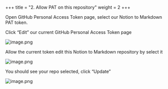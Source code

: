 +++
title = "2. Allow PAT on this repository"
weight = 2
+++


Open GitHub Personal Access Token page, select our Notion to Markdown PAT token.


Click “Edit” our current GitHub Personal Access Token page


![image.png](https://prod-files-secure.s3.us-west-2.amazonaws.com/d5da4832-3825-4b06-9f7d-86c687d890a2/b148908b-13ce-4dec-a359-de68f2794773/image.png?X-Amz-Algorithm=AWS4-HMAC-SHA256&X-Amz-Content-Sha256=UNSIGNED-PAYLOAD&X-Amz-Credential=AKIAT73L2G45HZZMZUHI%2F20240907%2Fus-west-2%2Fs3%2Faws4_request&X-Amz-Date=20240907T184856Z&X-Amz-Expires=3600&X-Amz-Signature=8ddf9496b7258a4aba1baca5332486b5940a98d720b11e4c8194aa4d01c1a132&X-Amz-SignedHeaders=host&x-id=GetObject)


Allow the current token edit this Notion to Markdown repository by select it 


![image.png](https://prod-files-secure.s3.us-west-2.amazonaws.com/d5da4832-3825-4b06-9f7d-86c687d890a2/28b4b86c-13f0-411e-946a-700514ecf277/image.png?X-Amz-Algorithm=AWS4-HMAC-SHA256&X-Amz-Content-Sha256=UNSIGNED-PAYLOAD&X-Amz-Credential=AKIAT73L2G45HZZMZUHI%2F20240907%2Fus-west-2%2Fs3%2Faws4_request&X-Amz-Date=20240907T184856Z&X-Amz-Expires=3600&X-Amz-Signature=ae7e9098332a66d6e947f0e0e0f620a377ad476c4c702670c5eb5e8c108148ab&X-Amz-SignedHeaders=host&x-id=GetObject)


You should see your repo selected, click “Update”


![image.png](https://prod-files-secure.s3.us-west-2.amazonaws.com/d5da4832-3825-4b06-9f7d-86c687d890a2/8d446bd1-ab92-490d-96af-d33bd44fb1a7/image.png?X-Amz-Algorithm=AWS4-HMAC-SHA256&X-Amz-Content-Sha256=UNSIGNED-PAYLOAD&X-Amz-Credential=AKIAT73L2G45HZZMZUHI%2F20240907%2Fus-west-2%2Fs3%2Faws4_request&X-Amz-Date=20240907T184856Z&X-Amz-Expires=3600&X-Amz-Signature=c310f88c79bf98684eb945309d2301ac02597cfe49e94f918af053bc4ed3639b&X-Amz-SignedHeaders=host&x-id=GetObject)


